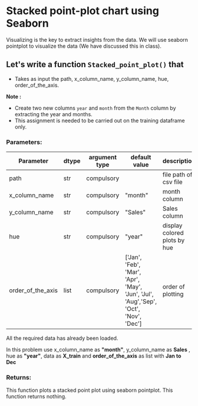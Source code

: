 # Stacked point-plot chart using Seaborn

Visualizing is the key to extract insights from the data. We will use seaborn pointplot to visualize the data (We have discussed this in class).

## Let's write a function `Stacked_point_plot()` that
* Takes as input the path, x_column_name, y_column_name, hue, order_of_the_axis.


**Note :**
* Create two new columns `year` and `month` from the `Month` column by extracting the year and months. 
* This assignment is needed to be carried out on the training dataframe only.


### Parameters:

| Parameter | dtype | argument type | default value | description |
| --- | --- | --- | --- | --- |
| path | str | compulsory |  | file path of csv file |
| x_column_name | str | compulsory | "month" | month column |
| y_column_name | str | compulsory | "Sales" | Sales column |
| hue | str | compulsory | "year" | display colored plots by hue |
| order_of_the_axis | list | compulsory | ['Jan', 'Feb', 'Mar', 'Apr', 'May', 'Jun', 'Jul', 'Aug','Sep', 'Oct', 'Nov', 'Dec'] | order of plotting |

All the required data has already been loaded.

In this problem use x_column_name as **"month"**, y_column_name as **Sales** , hue as **"year"**, data as **X_train** and **order_of_the_axis** as list with **Jan to Dec**  



### Returns:

This function plots a stacked point plot using seaborn pointplot. This function returns nothing.
